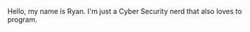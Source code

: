 Hello, my name is Ryan. I'm just a Cyber Security nerd that also loves to program.

<!---
rw3g3r-code/rw3g3r-code is a ✨ special ✨ repository because its `README.md` (this file) appears on your GitHub profile.
You can click the Preview link to take a look at your changes.
--->
